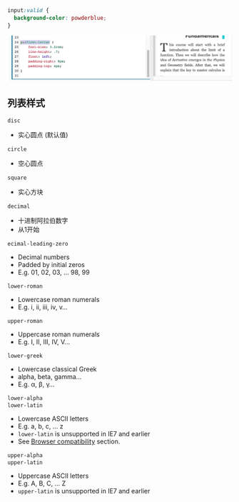 ```css
input:valid {
  background-color: powderblue;
}
```



![image-20201210212803358](media/Untitled/image-20201210212803358.png)





## 列表样式

```
disc
```

- 实心圆点 (默认值)

```
circle
```

- 空心圆点

```
square
```

- 实心方块

```
decimal
```

- 十进制阿拉伯数字
- 从1开始

```
ecimal-leading-zero
```

- Decimal numbers
- Padded by initial zeros
- E.g. 01, 02, 03, … 98, 99

```
lower-roman
```

- Lowercase roman numerals
- E.g. i, ii, iii, iv, v…

```
upper-roman
```

- Uppercase roman numerals
- E.g. I, II, III, IV, V…

```
lower-greek
```

- Lowercase classical Greek
- alpha, beta, gamma…
- E.g. α, β, γ…

```
lower-alpha
lower-latin
```

- Lowercase ASCII letters
- E.g. a, b, c, … z
- `lower-latin` is unsupported in IE7 and earlier
- See [Browser compatibility](https://wiki.developer.mozilla.org/zh-CN/docs/Web/CSS/list-style-type#Browser_compatibility) section.

```
upper-alpha
upper-latin
```

- Uppercase ASCII letters
- E.g. A, B, C, … Z
- `upper-latin` is unsupported in IE7 and earlier
